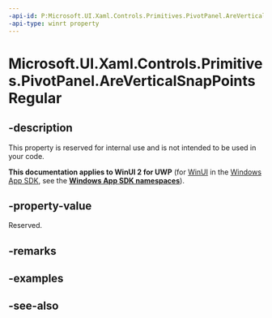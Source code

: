 ```yaml
---
-api-id: P:Microsoft.UI.Xaml.Controls.Primitives.PivotPanel.AreVerticalSnapPointsRegular
-api-type: winrt property
---
```


<!-- Property syntax
public bool AreVerticalSnapPointsRegular { get; }
-->

# Microsoft.UI.Xaml.Controls.Primitives.PivotPanel.AreVerticalSnapPointsRegular

## -description
This property is reserved for internal use and is not intended to be used in your code.

**This documentation applies to WinUI 2 for UWP** (for [WinUI](/windows/apps/winui/winui3/) in the [Windows App SDK](/windows/apps/windows-app-sdk/), see the **[Windows App SDK namespaces](/windows/windows-app-sdk/api/winrt/)**).

## -property-value
Reserved.

## -remarks

## -examples

## -see-also
